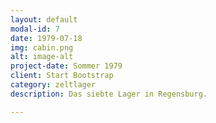 ```yaml
---
layout: default
modal-id: 7
date: 1979-07-18
img: cabin.png
alt: image-alt
project-date: Sommer 1979
client: Start Bootstrap
category: zeltlager
description: Das siebte Lager in Regensburg.

---
```

